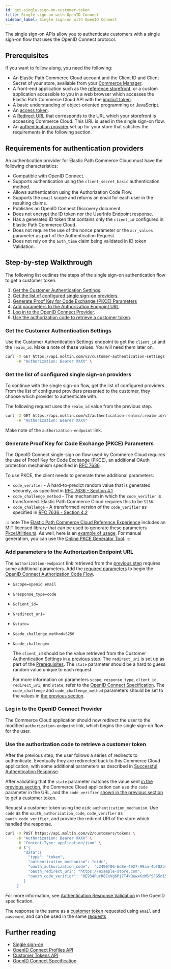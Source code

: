 ```yaml
---
id: get-single-sign-on-customer-token
title: Single sign-on with OpenID Connect
sidebar_label: Single sign-on with OpenID Connect
---
```


The single sign-on APIs allow you to authenticate customers with a single sign-on flow that uses the OpenID Connect protocol.

## Prerequisites

If you want to follow along, you need the following:

- An Elastic Path Commerce Cloud account and the Client ID and Client Secret of your store, available from your [Commerce Manager](../../dashboard/index.md).
- A front-end application such as the [reference storefront](../get-started/reference-storefront.md), or a custom application accessible to you in a web browser which accesses the Elastic Path Commerce Cloud API with the [implicit token](../../api/basics/authentication/implicit-token.md).
- A basic understanding of object-oriented programming or JavaScript.
- An [access token](get-access-token.md).
- A [Redirect URL](../../dashboard/settings/authentication.md#buyer-organization-adding-redirect-urls) that corresponds to the URL which your storefront is accessing Commerce Cloud. This URL is used in the single sign-on flow.
- An [authentication provider](../../dashboard/settings/authentication.md#adding-a-new-provider) set up for your store that satisfies the requirements in the following section.

## Requirements for authentication providers

An authentication provider for Elastic Path Commerce Cloud must have the following characteristics:

- Compatible with OpenID Connect.
- Supports authentication using the `client_secret_basic` authentication method.
- Allows authentication using the Authorization Code Flow.
- Supports the `email` scope and returns an email for each user in the resulting claims.
- Publishes an OpenID Connect Discovery document.
- Does not encrypt the ID token nor the UserInfo Endpoint response.
- Has a generated ID token that contains only the `client_id` configured in Elastic Path Commerce Cloud.
- Does not require the use of the nonce parameter or the `acr_values` parameter as part of the Authentication Request.
- Does not rely on the `auth_time` claim being validated in ID token Validation.

## Step-by-step Walkthrough

The following list outlines the steps of the single sign-on authentication flow to get a customer token:

1. [Get the Customer Authentication Settings](#get-the-customer-authentication-settings).
1. [Get the list of configured single sign-on providers](#get-the-list-of-configured-single-sign-on-providers).
1. [Generate Proof Key for Code Exchange (PKCE) Parameters](#generate-proof-key-for-code-exchange-pkce-parameters)
1. [Add parameters to the Authorization Endpoint URL](#add-parameters-to-the-authorization-endpoint-url).
1. [Log in to the OpenID Connect Provider](#log-in-to-the-openid-connect-provider).
1. [Use the authorization code to retrieve a customer token](#use-the-authorization-code-to-retrieve-a-customer-token).

### Get the Customer Authentication Settings

Use the Customer Authentication Settings endpoint to get the `client_id` and the `realm_id`.  Make a note of these values. You will need them later on.

```sh
curl -X GET https://api.moltin.com/v2/customer-authentication-settings \
     -H "Authorization: Bearer XXXX" \
```

### Get the list of configured single sign-on providers

To continue with the single sign-on flow, get the list of configured providers. From the list of configured providers presented to the customer, they choose which provider to authenticate with.

The following request uses the `realm_id` value from the previous step.

```sh
curl -X GET https://api.moltin.com/v2/authentication-realms/:realm-id/oidc-profiles/ \
     -H "Authorization: Bearer XXXX"
```

Make note of the `authorization-endpoint` link.

### Generate Proof Key for Code Exchange (PKCE) Parameters

The OpenID Connect single-sign on flow used by Commerce Cloud requires the use of Proof Key for Code Exchange (PKCE), an additional OAuth protection mechanism specified in [RFC 7636](https://tools.ietf.org/html/rfc7636).

To use PKCE, the client needs to generate three additional parameters:

- `code_verifier` - A hard-to-predict random value that is generated securely, as specified in [RFC 7636 - Section 4.1](https://tools.ietf.org/html/rfc7636#section-4.1)
- `code_challenge_method` - The mechanism in which the `code_verifier` is transformed. Elastic Path Commerce Cloud requires this to be `S256`.
- `code_challenge` - A transformed version of the `code_verifier` as specified in [RFC 7636 - Section 4.2](https://tools.ietf.org/html/rfc7636#section-4.2)

::: note
The [Elastic Path Commerce Cloud Reference Experience](https://github.com/elasticpath/epcc-react-pwa-reference-storefront) includes an MIT licensed library that can be used to generate these parameters [PkceUtilities.ts](https://github.com/elasticpath/epcc-react-pwa-reference-storefront/blob/5307e07dfa35a6debbd195db0cb79b7687d41c8c/src/LoginDialog/PkceUtilities.ts). As well, here is an [example of usage](https://github.com/elasticpath/epcc-react-pwa-reference-storefront/blob/external-auth-integration/src/LoginDialog/OidcUtilities.ts#L21). For manual generation, you can use the [Online PKCE Generator Tool](https://tonyxu-io.github.io/pkce-generator/).
:::

### Add parameters to the Authorization Endpoint URL

The `authorization-endpoint` link retrieved from the [previous step](#get-the-list-of-configured-single-sign-on-providers) requires some additional parameters. Add the [required parameters](https://openid.net/specs/openid-connect-core-1_0.html#AuthRequest) to begin the [OpenID Connect Authorization Code Flow](https://openid.net/specs/openid-connect-core-1_0.html#CodeFlowAuth).

- `&scope=openid email`
- `&response_type=code`
- `&client_id=`
- `&redirect_uri=`
- `&state=`
- `&code_challenge_method=S256`
- `&code_challenge=`

    The `client_id` should be the value retrieved from the Customer Authentication Settings in [a previous step](#get-the-customer-authentication-settings). The `redirect_uri` is set up as part of the [Prerequisites](#prerequisites). The `state` parameter should be a hard to guess random value unique to each request.

    For more information on parameters `scope`, `response_type`, `client_id`, `redirect_uri`, and `state`, refer to the [OpenID Connect Specification](https://openid.net/specs/openid-connect-core-1_0.html#AuthRequest). The `code_challenge` and `code_challenge_method` parameters should be set to the values in [the previous section](#generate-proof-key-for-code-exchange-pkce-parameters).

### Log in to the OpenID Connect Provider

The Commerce Cloud application should now redirect the user to the modified `authorization-endpoint` link, which begins the single sign-on flow for the user.

### Use the authorization code to retrieve a customer token

After the previous step, the user follows a series of redirects to authenticate. Eventually they are redirected back to this Commerce Cloud application, with some additional parameters as described in [Successful Authentication Response](https://openid.net/specs/openid-connect-core-1_0.html#AuthResponse).

After validating that the `state` parameter matches the value sent [in the previous section](#add-parameters-to-the-authorization-endpoint-url), the Commerce Cloud application can use the `code` parameter in the URL, and the `code_verifier` [shown in the previous section](#generate-proof-key-for-code-exchange-pkce-parameters) to get a [customer token](../../api/customers-and-accounts/customers/customer-tokens.md#using-openid-connect).

Request a customer token using the `oidc` `authentication_mechanism`. Use `code` as the `oauth_authorization_code`, `code_verifier` as `oauth_code_verifier`, and provide the redirect URI of the store which handled the response.

```sh
curl -X POST https://api.moltin.com/v2/customers/tokens \
     -H "Authorization: Bearer XXXX" \
     -H "Content-Type: application/json" \
     -d $'{
        "data":{
          "type": "token",
          "authentication_mechanism": "oidc",
          "oauth_authorization_code":  "c2490f06-6d8e-4927-99aa-4bf02b419e96",
          "oauth_redirect_uri": "https://example-store.com",
          "oauth_code_verifier": "0E934PurR8ExVg6Pj7T4kQewxKzWSfSFG5d15FGfww8"
        }
     }'
```

For more information, see [Authentication Response Validation](https://openid.net/specs/openid-connect-core-1_0.html#AuthResponseValidation) in the OpenID specification.

The response is the same as a [customer token](../../api/customers-and-accounts/customers/customer-tokens.md#the-customer-token-object) requested using `email` and `password`, and can be used in the same [requests](../../api/customers-and-accounts/customers/customer-tokens.md#using-a-token)

## Further reading

- [Single sign-on](../../concepts/openid.md)
- [OpenID Connect Profiles API](../../api/single-sign-on/oidc-profiles/index.md)
- [Customer Tokens API](../../api/customers-and-accounts/customers/customer-tokens.md)
- [OpenID Connect Specification](https://openid.net/specs/openid-connect-core-1_0.html)
